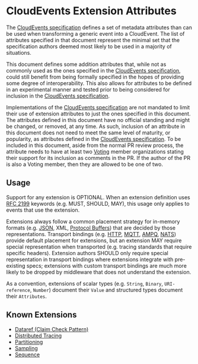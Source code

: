 # CloudEvents Extension Attributes

The [CloudEvents specification](spec.md) defines a set of metadata attributes
than can be used when transforming a generic event into a CloudEvent. The list
of attributes specified in that document represent the minimal set that the
specification authors deemed most likely to be used in a majority of situations.

This document defines some addition attributes that, while not as commonly used
as the ones specified in the [CloudEvents specification](spec.md), could still
benefit from being formally specified in the hopes of providing some degree of
interoperability. This also allows for attributes to be defined in an
experimental manner and tested prior to being considered for inclusion in the
[CloudEvents specification](spec.md).

Implementations of the [CloudEvents specification](spec.md) are not mandated to
limit their use of extension attributes to just the ones specified in this
document. The attributes defined in this document have no official standing and
might be changed, or removed, at any time. As such, inclusion of an attribute in
this document does not need to meet the same level of maturity, or popularity,
as attributes defined in the [CloudEvents specification](spec.md). To be
included in this document, aside from the normal PR review process, the
attribute needs to have at least two [Voting](GOVERNANCE.md#membership) member
organizations stating their support for its inclusion as comments in the PR. If
the author of the PR is also a Voting member, then they are allowed to be one of
two.

## Usage

Support for any extension is OPTIONAL. When an extension definition uses
[RFC 2199](https://www.ietf.org/rfc/rfc2119.txt) keywords (e.g. MUST, SHOULD,
MAY), this usage only applies to events that use the extension.

Extensions always follow a common placement strategy for in-memory formats (e.g.
[JSON](json-format.md), XML, [Protocol Buffers](protobuf-format.md)) that are decided by those
representations. Transport bindings (e.g. [HTTP](http-transport-binding.md),
[MQTT](mqtt-transport-binding.md), [AMPQ](amqp-transport-binding.md),
[NATS](nats-transport-binding.md)) provide default placement for extensions, but
an extension MAY require special representation when transported (e.g. tracing
standards that require specific headers). Extension authors SHOULD only require
special representation in transport bindings where extensions integrate with
pre-existing specs; extensions with custom transport bindings are much more
likely to be dropped by middleware that does not understand the extension.

As a convention, extensions of scalar types (e.g. `String`, `Binary`,
`URI-reference`, `Number`) document their `Value` and structured types document
their `Attributes`.

## Known Extensions

- [Dataref (Claim Check Pattern)](extensions/dataref.md)
- [Distributed Tracing](extensions/distributed-tracing.md)
- [Partitioning](extensions/partitioning.md)
- [Sampling](extensions/sampled-rate.md)
- [Sequence](extensions/sequence.md)

